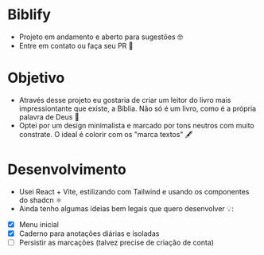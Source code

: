 # Biblify
- Projeto em andamento e aberto para sugestões 🤓
- Entre em contato ou faça seu PR 💫
# Objetivo
- Através desse projeto eu gostaria de criar um leitor do livro mais impressiontante que existe, a Bíblia. Não só é um livro, como é a própria palavra de Deus 📖
- Optei por um design minimalista e marcado por tons neutros com muito constrate. O ideal é colorir com os "marca textos" 🖋️
# Desenvolvimento
- Usei React + Vite, estilizando com Tailwind e usando os componentes do shadcn ⚛️
- Ainda tenho algumas ideias bem legais que quero desenvolver 💡:
- [x] Menu inicial
- [x] Caderno para anotações diárias e isoladas
- [ ] Persistir as marcações (talvez precise de criação de conta)
